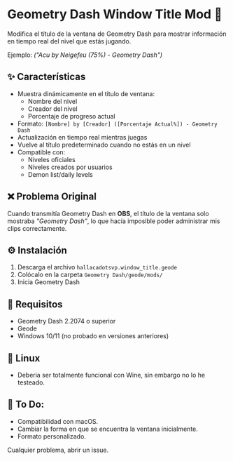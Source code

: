 # Geometry Dash Window Title Mod 🔄

Modifica el título de la ventana de Geometry Dash para mostrar información en tiempo real del nivel que estás jugando.

Ejemplo: *("Acu by Neigefeu (75%) - Geometry Dash")*

## ✨ Características
- Muestra dinámicamente en el título de ventana:
  - Nombre del nivel
  - Creador del nivel
  - Porcentaje de progreso actual
- Formato: `[Nombre] by [Creador] ([Porcentaje Actual%]) - Geometry Dash`
- Actualización en tiempo real mientras juegas
- Vuelve al título predeterminado cuando no estás en un nivel
- Compatible con:
  - Niveles oficiales
  - Niveles creados por usuarios
  - Demon list/daily levels

## ❌ Problema Original
Cuando transmitía Geometry Dash en  **OBS**, el título de la ventana solo mostraba  _"Geometry Dash"_, lo que hacía imposible poder administrar mis clips correctamente.

## ⚙️ Instalación
1. Descarga el archivo `hallacadotsvp.window_title.geode`
2. Colócalo en la carpeta `Geometry Dash/geode/mods/`
3. Inicia Geometry Dash

## 📝 Requisitos
- Geometry Dash 2.2074 o superior
- Geode
- Windows 10/11 (no probado en versiones anteriores)

## 🐧 Linux
- Deberia ser totalmente funcional con Wine, sin embargo no lo he testeado.

## 📜 To Do:
- Compatibilidad con macOS.
- Cambiar la forma en que se encuentra la ventana inicialmente.
- Formato personalizado.

Cualquier problema, abrir un issue.